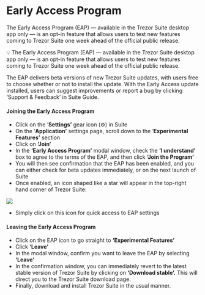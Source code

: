 # Early Access Program

The Early Access Program (EAP) — available in the Trezor Suite desktop app only — is an opt-in feature that allows users to test new features coming to Trezor Suite one week ahead of the official public release.

💡 The Early Access Program (EAP) — available in the Trezor Suite desktop app only — is an opt-in feature that allows users to test new features coming to Trezor Suite one week ahead of the official public release.

The EAP delivers beta versions of new Trezor Suite updates, with users free to choose whether or not to install the update. With the Early Access update installed, users can suggest improvements or report a bug by clicking ‘Support & Feedback’ in Suite Guide.

#### Joining the Early Access Program

* Click on the ‘**Settings’** gear icon (⚙️) in Suite
* On the ‘**Application’** settings page, scroll down to the ‘**Experimental Features’** section
* Click on **‘Join’**
* In the **‘Early Access Program’** modal window, check the **‘I understand’** box to agree to the terms of the EAP, and then click **‘Join the Program’**
* You will then see confirmation that the EAP has been enabled, and you can either check for beta updates immediately, or on the next launch of Suite
* Once enabled, an icon shaped like a star will appear in the top-right hand corner of Trezor Suite:

![](../../.gitbook/assets/EAP\_icon\_highlight.png)

* Simply click on this icon for quick access to EAP settings

#### Leaving the Early Access Program

* Click on the EAP icon to go straight to **‘Experimental Features’**
* Click **‘Leave’**
* In the modal window, confirm you want to leave the EAP by selecting **‘Leave’**
* In the confirmation window, you can immediately revert to the latest stable version of Trezor Suite by clicking on **‘Download stable’.** This will direct you to the Trezor Suite download page.
* Finally, download and install Trezor Suite in the usual manner.
